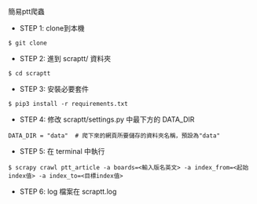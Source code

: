 簡易ptt爬蟲

- STEP 1: clone到本機
```
$ git clone 
```

- STEP 2: 進到 scraptt/ 資料夾
```
$ cd scraptt
```

- STEP 3: 安裝必要套件

```
$ pip3 install -r requirements.txt
```

- STEP 4: 修改 scraptt/settings.py 中最下方的 DATA_DIR

```
DATA_DIR = "data"  # 爬下來的網頁所要儲存的資料夾名稱，預設為"data"
```

- STEP 5: 在 terminal 中執行
```
$ scrapy crawl ptt_article -a boards=<輸入版名英文> -a index_from=<起始index值> -a index_to=<目標index值> 
```

- STEP 6: log 檔案在 scraptt.log
